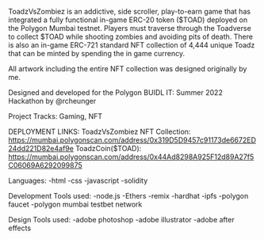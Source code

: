 ToadzVsZombiez is an addictive, side scroller, play-to-earn game that has integrated a fully functional in-game ERC-20 token ($TOAD) deployed on the Polygon Mumbai testnet. Players must traverse through the Toadverse to collect $TOAD while shooting zombies and avoiding pits of death. There is also an in-game ERC-721 standard NFT collection of 4,444 unique Toadz that can be minted by spending the in game currency. 

All artwork including the entire NFT collection was designed originally by me.

Designed and developed for the Polygon BUIDL IT: Summer 2022 Hackathon by @rcheunger

Project Tracks: Gaming, NFT

DEPLOYMENT LINKS:
ToadzVsZombiez NFT Collection: https://mumbai.polygonscan.com/address/0x319D5D9457c91173de6672ED24dd221D82e4af9e
ToadzCoin($TOAD): https://mumbai.polygonscan.com/address/0x44Ad8298A925F12d89A27f5C06069A6292099875

Languages:
-html
-css
-javascript
-solidity

Development Tools used:
-node.js
-Ethers
-remix
-hardhat
-ipfs
-polygon faucet
-polygon mumbai testbet network

Design Tools used:
-adobe photoshop
-adobe illustrator
-adobe after effects

